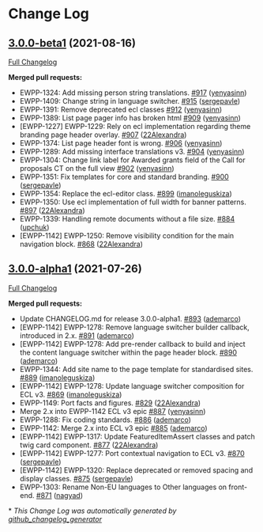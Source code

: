 # Change Log

## [3.0.0-beta1](https://github.com/openeuropa/oe_theme/tree/3.0.0-beta1) (2021-08-16)
[Full Changelog](https://github.com/openeuropa/oe_theme/compare/3.0.0-alpha1...3.0.0-beta1)

**Merged pull requests:**

- EWPP-1324: Add missing person string translations. [\#917](https://github.com/openeuropa/oe_theme/pull/917) ([yenyasinn](https://github.com/yenyasinn))
- EWPP-1409: Change string in language switcher. [\#915](https://github.com/openeuropa/oe_theme/pull/915) ([sergepavle](https://github.com/sergepavle))
- EWPP-1391: Remove deprecated ecl classes [\#912](https://github.com/openeuropa/oe_theme/pull/912) ([yenyasinn](https://github.com/yenyasinn))
- EWPP-1389: List page pager info has broken html [\#909](https://github.com/openeuropa/oe_theme/pull/909) ([yenyasinn](https://github.com/yenyasinn))
- \[EWPP-1227\] EWPP-1229: Rely on ecl implementation regarding theme branding page header overlay. [\#907](https://github.com/openeuropa/oe_theme/pull/907) ([22Alexandra](https://github.com/22Alexandra))
- EWPP-1374: List page header font is wrong. [\#906](https://github.com/openeuropa/oe_theme/pull/906) ([yenyasinn](https://github.com/yenyasinn))
- EWPP-1289: Add missing interface translations v3. [\#904](https://github.com/openeuropa/oe_theme/pull/904) ([yenyasinn](https://github.com/yenyasinn))
- EWPP-1304: Change link label for Awarded grants field of the Call for proposals CT on the full view [\#902](https://github.com/openeuropa/oe_theme/pull/902) ([yenyasinn](https://github.com/yenyasinn))
- EWPP-1351: Fix templates for core and standard branding. [\#900](https://github.com/openeuropa/oe_theme/pull/900) ([sergepavle](https://github.com/sergepavle))
- EWPP-1354: Replace the ecl-editor class. [\#899](https://github.com/openeuropa/oe_theme/pull/899) ([imanoleguskiza](https://github.com/imanoleguskiza))
- EWPP-1350: Use ecl implementation of full width for banner patterns. [\#897](https://github.com/openeuropa/oe_theme/pull/897) ([22Alexandra](https://github.com/22Alexandra))
- EWPP-1339: Handling remote documents without a file size. [\#884](https://github.com/openeuropa/oe_theme/pull/884) ([upchuk](https://github.com/upchuk))
- \[EWPP-1142\] EWPP-1250: Remove visibility condition for the main navigation block. [\#868](https://github.com/openeuropa/oe_theme/pull/868) ([22Alexandra](https://github.com/22Alexandra))

## [3.0.0-alpha1](https://github.com/openeuropa/oe_theme/tree/3.0.0-alpha1) (2021-07-26)
[Full Changelog](https://github.com/openeuropa/oe_theme/compare/2.20.2...3.0.0-alpha1)

**Merged pull requests:**

- Update CHANGELOG.md for release 3.0.0-alpha1. [\#893](https://github.com/openeuropa/oe_theme/pull/893) ([ademarco](https://github.com/ademarco))
- \[EWPP-1142\] EWPP-1278: Remove language switcher builder callback, introduced in 2.x. [\#891](https://github.com/openeuropa/oe_theme/pull/891) ([ademarco](https://github.com/ademarco))
- \[EWPP-1142\] EWPP-1278: Add pre-render callback to build and inject the content language switcher within the page header block. [\#890](https://github.com/openeuropa/oe_theme/pull/890) ([ademarco](https://github.com/ademarco))
- EWPP-1344: Add site name to the page template for standardised sites. [\#889](https://github.com/openeuropa/oe_theme/pull/889) ([imanoleguskiza](https://github.com/imanoleguskiza))
- \[EWPP-1142\] EWPP-1278: Update language switcher composition for ECL v3. [\#869](https://github.com/openeuropa/oe_theme/pull/869) ([imanoleguskiza](https://github.com/imanoleguskiza))
- EWPP-1149: Port facts and figures. [\#829](https://github.com/openeuropa/oe_theme/pull/829) ([22Alexandra](https://github.com/22Alexandra))
- Merge 2.x into EWPP-1142 ECL v3 epic [\#887](https://github.com/openeuropa/oe_theme/pull/887) ([yenyasinn](https://github.com/yenyasinn))
- EWPP-1288: Fix coding standards. [\#886](https://github.com/openeuropa/oe_theme/pull/886) ([ademarco](https://github.com/ademarco))
- EWPP-1142: Merge 2.x into ECL v3 epic [\#885](https://github.com/openeuropa/oe_theme/pull/885) ([ademarco](https://github.com/ademarco))
- \[EWPP-1142\] EWPP-1317: Update FeaturedItemAssert classes and patch twig card component. [\#877](https://github.com/openeuropa/oe_theme/pull/877) ([22Alexandra](https://github.com/22Alexandra))
- \[EWPP-1142\] EWPP-1277: Port contextual navigation to ECL v3. [\#870](https://github.com/openeuropa/oe_theme/pull/870) ([sergepavle](https://github.com/sergepavle))
- \[EWPP-1142\] EWPP-1320: Replace deprecated or removed spacing and display classes. [\#875](https://github.com/openeuropa/oe_theme/pull/875) ([sergepavle](https://github.com/sergepavle))
- EWPP-1303: Rename Non-EU languages to Other languages on front-end. [\#871](https://github.com/openeuropa/oe_theme/pull/871) ([nagyad](https://github.com/nagyad))


\* *This Change Log was automatically generated by [github_changelog_generator](https://github.com/skywinder/Github-Changelog-Generator)*
